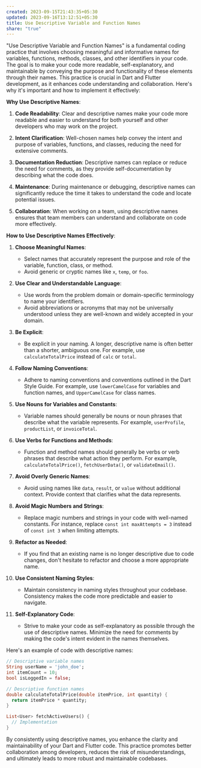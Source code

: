 ```yaml
---
created: 2023-09-15T21:43:35+05:30
updated: 2023-09-16T13:12:51+05:30
title: Use Descriptive Variable and Function Names
share: "true"
---
```

"Use Descriptive Variable and Function Names" is a fundamental coding practice that involves choosing meaningful and informative names for variables, functions, methods, classes, and other identifiers in your code. The goal is to make your code more readable, self-explanatory, and maintainable by conveying the purpose and functionality of these elements through their names. This practice is crucial in Dart and Flutter development, as it enhances code understanding and collaboration. Here's why it's important and how to implement it effectively:

**Why Use Descriptive Names**:

1. **Code Readability**: Clear and descriptive names make your code more readable and easier to understand for both yourself and other developers who may work on the project.

2. **Intent Clarification**: Well-chosen names help convey the intent and purpose of variables, functions, and classes, reducing the need for extensive comments.

3. **Documentation Reduction**: Descriptive names can replace or reduce the need for comments, as they provide self-documentation by describing what the code does.

4. **Maintenance**: During maintenance or debugging, descriptive names can significantly reduce the time it takes to understand the code and locate potential issues.

5. **Collaboration**: When working on a team, using descriptive names ensures that team members can understand and collaborate on code more effectively.

**How to Use Descriptive Names Effectively**:

1. **Choose Meaningful Names**:
   - Select names that accurately represent the purpose and role of the variable, function, class, or method.
   - Avoid generic or cryptic names like `x`, `temp`, or `foo`.

2. **Use Clear and Understandable Language**:
   - Use words from the problem domain or domain-specific terminology to name your identifiers.
   - Avoid abbreviations or acronyms that may not be universally understood unless they are well-known and widely accepted in your domain.

3. **Be Explicit**:
   - Be explicit in your naming. A longer, descriptive name is often better than a shorter, ambiguous one. For example, use `calculateTotalPrice` instead of `calc` or `total`.

4. **Follow Naming Conventions**:
   - Adhere to naming conventions and conventions outlined in the Dart Style Guide. For example, use `lowerCamelCase` for variables and function names, and `UpperCamelCase` for class names.

5. **Use Nouns for Variables and Constants**:
   - Variable names should generally be nouns or noun phrases that describe what the variable represents. For example, `userProfile`, `productList`, or `invoiceTotal`.

6. **Use Verbs for Functions and Methods**:
   - Function and method names should generally be verbs or verb phrases that describe what action they perform. For example, `calculateTotalPrice()`, `fetchUserData()`, or `validateEmail()`.

7. **Avoid Overly Generic Names**:
   - Avoid using names like `data`, `result`, or `value` without additional context. Provide context that clarifies what the data represents.

8. **Avoid Magic Numbers and Strings**:
   - Replace magic numbers and strings in your code with well-named constants. For instance, replace `const int maxAttempts = 3` instead of `const int 3` when limiting attempts.

9. **Refactor as Needed**:
   - If you find that an existing name is no longer descriptive due to code changes, don't hesitate to refactor and choose a more appropriate name.

10. **Use Consistent Naming Styles**:
    - Maintain consistency in naming styles throughout your codebase. Consistency makes the code more predictable and easier to navigate.

11. **Self-Explanatory Code**:
    - Strive to make your code as self-explanatory as possible through the use of descriptive names. Minimize the need for comments by making the code's intent evident in the names themselves.

Here's an example of code with descriptive names:

```dart
// Descriptive variable names
String userName = 'john_doe';
int itemCount = 10;
bool isLoggedIn = false;

// Descriptive function names
double calculateTotalPrice(double itemPrice, int quantity) {
  return itemPrice * quantity;
}

List<User> fetchActiveUsers() {
  // Implementation
}
```

By consistently using descriptive names, you enhance the clarity and maintainability of your Dart and Flutter code. This practice promotes better collaboration among developers, reduces the risk of misunderstandings, and ultimately leads to more robust and maintainable codebases.